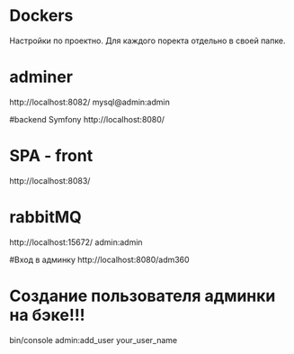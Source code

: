 # Dockers
Настройки по проектно. Для каждого поректа отдельно в своей папке.

# adminer
http://localhost:8082/ mysql@admin:admin

#backend Symfony
http://localhost:8080/

# SPA - front 
http://localhost:8083/

# rabbitMQ
http://localhost:15672/ admin:admin

#Вход в админку
http://localhost:8080/adm360
# Создание пользователя админки на бэке!!!
bin/console admin:add_user your_user_name

